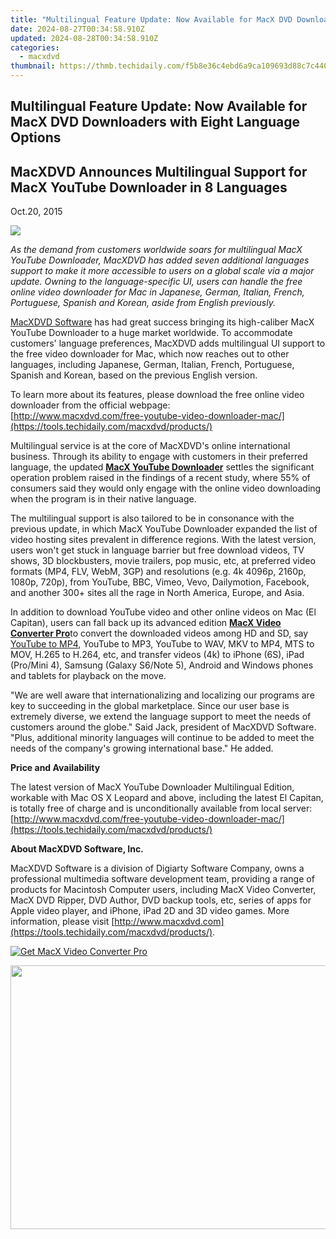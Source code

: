 ```yaml
---
title: "Multilingual Feature Update: Now Available for MacX DVD Downloaders with Eight Language Options"
date: 2024-08-27T00:34:58.910Z
updated: 2024-08-28T00:34:58.910Z
categories:
  - macxdvd
thumbnail: https://thmb.techidaily.com/f5b8e36c4ebd6a9ca109693d88c7c440e68928a27daf3516cb90c9a543d54e11.jpeg
---
```


## Multilingual Feature Update: Now Available for MacX DVD Downloaders with Eight Language Options

## MacXDVD Announces Multilingual Support for MacX YouTube Downloader in 8 Languages 

Oct.20, 2015

![](https://www.macxdvd.com/press-room/../press-room/image/youtube-d-middle.jpg) 

_As the demand from customers worldwide soars for multilingual MacX YouTube Downloader, MacXDVD has added seven additional languages support to make it more accessible to users on a global scale via a major update. Owning to the language-specific UI, users can handle the free online video downloader for Mac in Japanese, German, Italian, French, Portuguese, Spanish and Korean, aside from English previously._ 

[MacXDVD Software](https://tools.techidaily.com/macxdvd/products/) has had great success bringing its high-caliber MacX YouTube Downloader to a huge market worldwide. To accommodate customers' language preferences, MacXDVD adds multilingual UI support to the free video downloader for Mac, which now reaches out to other languages, including Japanese, German, Italian, French, Portuguese, Spanish and Korean, based on the previous English version. 

To learn more about its features, please download the free online video downloader from the official webpage:   
[http://www.macxdvd.com/free-youtube-video-downloader-mac/](https://tools.techidaily.com/macxdvd/products/) 

Multilingual service is at the core of MacXDVD's online international business. Through its ability to engage with customers in their preferred language, the updated [**MacX YouTube Downloader**](https://tools.techidaily.com/macxdvd/products/) settles the significant operation problem raised in the findings of a recent study, where 55% of consumers said they would only engage with the online video downloading when the program is in their native language. 

The multilingual support is also tailored to be in consonance with the previous update, in which MacX YouTube Downloader expanded the list of video hosting sites prevalent in difference regions. With the latest version, users won't get stuck in language barrier but free download videos, TV shows, 3D blockbusters, movie trailers, pop music, etc, at preferred video formats (MP4, FLV, WebM, 3GP) and resolutions (e.g. 4k 4096p, 2160p, 1080p, 720p), from YouTube, BBC, Vimeo, Vevo, Dailymotion, Facebook, and another 300+ sites all the rage in North America, Europe, and Asia. 

In addition to download YouTube video and other online videos on Mac (El Capitan), users can fall back up its advanced edition [**MacX Video Converter Pro**](https://tools.techidaily.com/macxdvd/products/)to convert the downloaded videos among HD and SD, say [YouTube to MP4](https://tools.techidaily.com/macxdvd/products/), YouTube to MP3, YouTube to WAV, MKV to MP4, MTS to MOV, H.265 to H.264, etc, and transfer videos (4k) to iPhone (6S), iPad (Pro/Mini 4), Samsung (Galaxy S6/Note 5), Android and Windows phones and tablets for playback on the move. 

"We are well aware that internationalizing and localizing our programs are key to succeeding in the global marketplace. Since our user base is extremely diverse, we extend the language support to meet the needs of customers around the globe." Said Jack, president of MacXDVD Software. "Plus, additional minority languages will continue to be added to meet the needs of the company's growing international base." He added.

**Price and Availability**

The latest version of MacX YouTube Downloader Multilingual Edition, workable with Mac OS X Leopard and above, including the latest El Capitan, is totally free of charge and is unconditionally available from local server:   
[http://www.macxdvd.com/free-youtube-video-downloader-mac/](https://tools.techidaily.com/macxdvd/products/) 

**About MacXDVD Software, Inc.**

MacXDVD Software is a division of Digiarty Software Company, owns a professional multimedia software development team, providing a range of products for Macintosh Computer users, including MacX Video Converter, MacX DVD Ripper, DVD Author, DVD backup tools, etc, series of apps for Apple video player, and iPhone, iPad 2D and 3D video games. More information, please visit [http://www.macxdvd.com](https://tools.techidaily.com/macxdvd/products/). 

[![Get MacX Video Converter Pro](https://www.macxdvd.com/press-room/../adv/mvcp-banner-r.jpg)](https://tools.techidaily.com/macxdvd/products/)

<ins class="adsbygoogle"
     style="display:block"
     data-ad-format="autorelaxed"
     data-ad-client="ca-pub-7571918770474297"
     data-ad-slot="1223367746"></ins>



<ins class="adsbygoogle"
     style="display:block"
     data-ad-client="ca-pub-7571918770474297"
     data-ad-slot="8358498916"
     data-ad-format="auto"
     data-full-width-responsive="true"></ins>



<!-- affiliate ads begin -->
<a href="https://parisrhonecom.sjv.io/c/5597632/1896607/21553" target="_top" id="1896607"><img src="//a.impactradius-go.com/display-ad/21553-1896607" border="0" alt="" width="750" height="422"/></a><img height="0" width="0" src="https://imp.pxf.io/i/5597632/1896607/21553" style="position:absolute;visibility:hidden;" border="0" />
<!-- affiliate ads end -->
